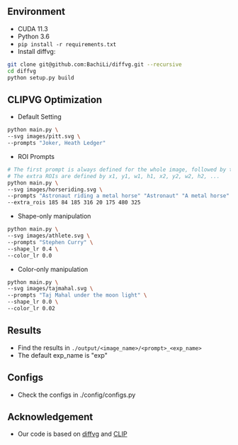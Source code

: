 ## Environment
- CUDA 11.3
- Python 3.6
- ``pip install -r requirements.txt``
- Install diffvg:
```bash
git clone git@github.com:BachiLi/diffvg.git --recursive
cd diffvg
python setup.py build
```

## CLIPVG Optimization
- Default Setting
```bash
python main.py \
--svg images/pitt.svg \
--prompts "Joker, Heath Ledger"
```

- ROI Prompts
```bash
# The first prompt is always defined for the whole image, followed by the extra ROI prompts.
# The extra ROIs are defined by x1, y1, w1, h1, x2, y2, w2, h2, ...
python main.py \
--svg images/horseriding.svg \
--prompts "Astronaut riding a metal horse" "Astronaut" "A metal horse" \
--extra_rois 185 84 185 316 20 175 480 325
```

- Shape-only manipulation
```bash
python main.py \
--svg images/athlete.svg \
--prompts "Stephen Curry" \
--shape_lr 0.4 \
--color_lr 0.0
```

- Color-only manipulation
```bash
python main.py \
--svg images/tajmahal.svg \
--prompts "Taj Mahal under the moon light" \
--shape_lr 0.0 \
--color_lr 0.02
```

## Results
- Find the results in ``./output/<image_name>/<prompt>_<exp_name>``
- The default exp_name is "exp"

## Configs
- Check the configs in ./config/configs.py

## Acknowledgement
- Our code is based on [diffvg](https://github.com/BachiLi/diffvg) and [CLIP](https://github.com/openai/CLIP)
